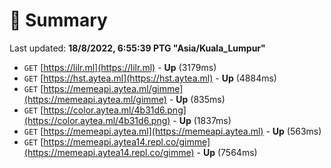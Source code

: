 # 📖 Summary
Last updated: **18/8/2022, 6:55:39 PTG "Asia/Kuala_Lumpur"**

- `GET` [https://lilr.ml](https://lilr.ml) - **Up** (3179ms)
- `GET` [https://hst.aytea.ml](https://hst.aytea.ml) - **Up** (4884ms)
- `GET` [https://memeapi.aytea.ml/gimme](https://memeapi.aytea.ml/gimme) - **Up** (835ms)
- `GET` [https://color.aytea.ml/4b31d6.png](https://color.aytea.ml/4b31d6.png) - **Up** (1837ms)
- `GET` [https://memeapi.aytea.ml](https://memeapi.aytea.ml) - **Up** (563ms)
- `GET` [https://memeapi.aytea14.repl.co/gimme](https://memeapi.aytea14.repl.co/gimme) - **Up** (7564ms)
